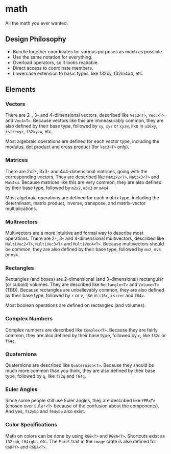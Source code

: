 # math

All the math you ever wanted.

## Design Philosophy

- Bundle together coordinates for various purposes as much as possible.
- Use the same notation for everything.
- Overload operators, so it looks readable.
- Direct access to coordinate members.
- Lowercase extension to basic types, like f32xy, f32m4x4, etc.

## Elements

### Vectors

There are 2-, 3- and 4-dimensional vectors, described like `Vec2<T>`, `Vec3<T>` and `Vec4<T>`. Because vectors like this are immeasurably common, they are also defined by their base type, followed by `xy`, `xyz` or `xyzw`, like in `u16xy`, `isizexyz`, `f32xyzw`, etc.

Most algebraic operations are defined for each vector type, including the modulus, dot product and cross product (for `Vec3<T>` only).

### Matrices

There are 2x2-, 3x3- and 4x4-dimensional matrices, going with the corresponding vectors. They are described like `Mat2x2<T>`, `Mat3x3<T>` and `Mat4x4`. Because matrices like this are very common, they are also defined by their base type, followed by `m2x2`, `m3x3` or `m4x4`.

Most algebraic operations are defined for each matrix type, including the determinant, matrix product, inverse, transpose, and matrix-vector multiplications.

### Multivectors

Multivectors are a more intuitive and formal way to describe most operations. There are 2-, 3- and 4-dimensional multivectors, described like `MultiVec2<T>`, `MultiVec3<T>` and `MultiVec4<T>`. Because multivectors should be common, they are also defined by their base type, followed by `mv2`, `mv3` or `mv4`.

### Rectangles

Rectangles (and boxes) are 2-dimensional (and 3-dimensional) rectangular (or cuboid) volumes. They are described like `Rectangle<T>` and `Volume<T>` (TBD). Because rectangles are unbelievably common, they are also defined by their base type, followed by `r` or `v`, like in `i16r`, `isizer` and `f64v`.

Most boolean operations are defined on rectangles (and volumes).

### Complex Numbers

Complex numbers are described like `Complex<T>`. Because they are fairly common, they are also defined by their base type, followed by `c`, like `f32c` or `f64c`.

### Quaternions

Quaternions are described like `Quaternion<T>`. Because they should be much more common than you think, they are also defined by their base type, followed by `q`, like `f32q` and `f64q`.

### Euler Angles

Since some people still use Euler angles, they are described like `YPB<T>` (chosen over `Euler<T>` because of the confusion about the components). And yes, `f32ybp` and `f64ybp` also exist.

### Color Specifications

Math on colors can be done by using `RGB<T>` and `RGBA<T>`. Shortcuts exist as `f32rgb`, `f64rgba`, etc. The `Pixel` trait in the `image` crate is also defined for `RGB<T>` and `RGBA<T>`.
